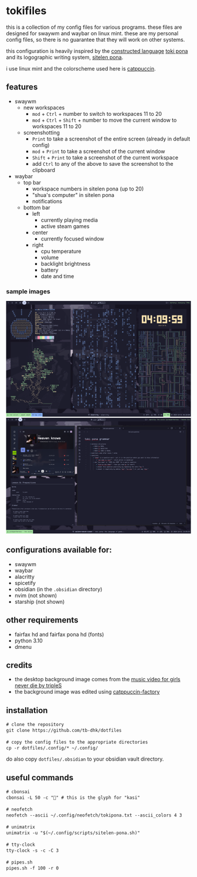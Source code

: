 # tokifiles

this is a collection of my config files for various programs. these files are designed for swaywm and waybar on linux mint. these are my personal config files, so there is no guarantee that they will work on other systems.

this configuration is heavily inspired by the [constructed language](https://conlang.org) [toki pona](https://tokipona.org) and its logographic writing system, [sitelen pona](https://sona.pona.la/wiki/sitelen_pona).

i use linux mint and the colorscheme used here is [catppuccin](https://github.com/catppuccin/catppuccin).

## features
- swaywm
    - new workspaces
        - `mod` + `Ctrl` + number to switch to workspaces 11 to 20
        - `mod` + `Ctrl` + `Shift` + number to move the current window to workspaces 11 to 20
    - screenshotting
        - `Print` to take a screenshot of the entire screen (already in default config)
        - `mod` + `Print` to take a screenshot of the current window
        - `Shift` + `Print` to take a screenshot of the current workspace
        - add `Ctrl` to any of the above to save the screenshot to the clipboard
- waybar
    - top bar
        - workspace numbers in sitelen pona (up to 20)
        - "shua's computer" in sitelen pona
        - notifications
    - bottom bar
        - left
            - currently playing media
            - active steam games
        - center
            - currently focused window
        - right
            - cpu temperature
            - volume
            - backlight brightness
            - battery
            - date and time

### sample images
![sample image containing features described above](./sample.png)
![another sample image](./sample2.png)

## configurations available for:
- swaywm
- waybar
- alacritty
- spicetify  
- obsidian (in the `.obsidian` directory)
- nvim (not shown)
- starship (not shown)

## other requirements
- fairfax hd and fairfax pona hd (fonts)
- python 3.10
- dmenu

## credits
- the desktop background image comes from the [music video for girls never die by tripleS](https://www.youtube.com/watch?v=2tda_TCjz8w)
- the background image was edited using [catppuccin-factory](https://github.com/Fxzzi/catppuccin-factory)

## installation
```
# clone the repository
git clone https://github.com/tb-dhk/dotfiles

# copy the config files to the appropriate directories
cp -r dotfiles/.config/* ~/.config/
```

do also copy `dotfiles/.obsidian` to your obsidian vault directory.

## useful commands
```
# cbonsai 
cbonsai -L 50 -c "󱤗" # this is the glyph for "kasi"

# neofetch
neofetch --ascii ~/.config/neofetch/tokipona.txt --ascii_colors 4 3

# unimatrix
unimatrix -u "$(~/.config/scripts/sitelen-pona.sh)"

# tty-clock
tty-clock -s -c -C 3

# pipes.sh
pipes.sh -f 100 -r 0
```
